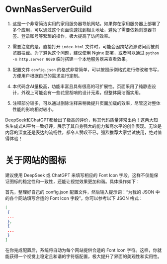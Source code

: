 # OwnNasServerGuild

1. 这是一个非常简洁实用的家用服务器导航网站。如果你在家用服务器上部署了多个应用，可以通过这个页面快速找到相关地址，避免了需要依赖浏览器书签、登录账号等繁琐的操作，极大提高了访问效率。

2. 需要注意的是，直接打开 `index.html` 文件时，可能会因跨站资源访问而被浏览器拦截。为了避免这个问题，建议使用 Nginx 部署，或者可以通过 `python -m http.server 8080` 临时搭建一个本地服务器来查看效果。

3. 配置文件 `config.json` 的格式非常简单，可以按照示例格式进行修改和书写，方便用户根据自己的需求进行定制。

4. 本代码含AI量极高，功能丰富且具有很高的可扩展性。页面采用了纯静态设计，外观上可能会有一些花里胡哨的设计元素，但整体简洁而实用。

5. 注释部分较多，可以通过删除注释来稍微提升页面加载的效率，尽管这对整体性能的影响相对较小。

DeepSeek和ChatGPT都给出了极高的评价，称其代码质量非常出色！这两大知名生成式AI平台一致好评，展示了其自身强大的能力和高水平的创作表现。无论是内容的深度还是表达的流畅性，都令人赞叹不已。强烈推荐大家尝试使用，绝对值得体验！

# 关于网站的图标

建议使用 DeepSeek 或 ChatGPT 来填写相应的 Font Icon 字段。这样不仅能保证图标的稳定性和一致性，还能让视觉效果更加和谐。具体操作如下：

首先，整理好自己的 config.json 配置文件，然后输入提示词：“为我的 JSON 中的各个网站填写合适的 Font Icon 字段”。你可以参考以下 JSON 格式：
```json
[
 {
 ...
 },
 {
 ...
 }
]
```
在你完成配置后，系统将自动为每个网站提供合适的 Font Icon 字符。这样，你就能获得一个视觉上稳定且和谐的字符版配置，极大提升了界面的美观性和实用性。
